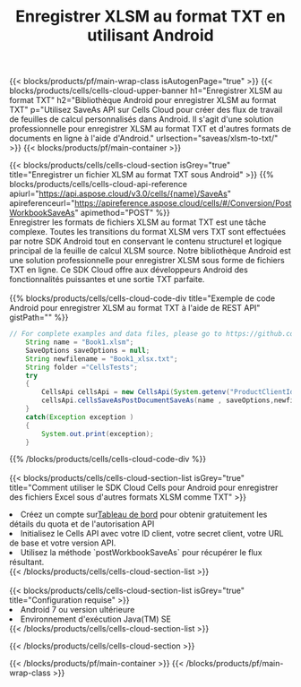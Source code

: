 ﻿---
title:  Enregistrer XLSM au format TXT en utilisant Android
description: Utilisation du SDK Cloud Aspose.Cells pour Android pour enregistrer le fichier au format XLSM au format TXT.
---
{{< blocks/products/pf/main-wrap-class isAutogenPage="true" >}}
{{< blocks/products/cells/cells-cloud-upper-banner h1="Enregistrer XLSM au format TXT" h2="Bibliothèque Android pour enregistrer XLSM au format TXT" p="Utilisez SaveAs API sur Cells Cloud pour créer des flux de travail de feuilles de calcul personnalisés dans Android. Il s\'agit d\'une solution professionnelle pour enregistrer XLSM au format TXT et d\'autres formats de documents en ligne à l\'aide d\'Android." urlsection="saveas/xlsm-to-txt/" >}}
{{< blocks/products/pf/main-container >}}

{{< blocks/products/cells/cells-cloud-section isGrey="true" title="Enregistrer un fichier XLSM au format TXT sous Android" >}}
{{% blocks/products/cells/cells-cloud-api-reference apiurl="https://api.aspose.cloud/v3.0/cells/{name}/SaveAs" apireferenceurl="https://apireference.aspose.cloud/cells/#/Conversion/PostWorkbookSaveAs" apimethod="POST" %}}
<br/>
Enregistrer les formats de fichiers XLSM au format TXT est une tâche complexe. Toutes les transitions du format XLSM vers TXT sont effectuées par notre SDK Android tout en conservant le contenu structurel et logique principal de la feuille de calcul XLSM source. Notre bibliothèque Android est une solution professionnelle pour enregistrer XLSM sous forme de fichiers TXT en ligne. Ce SDK Cloud offre aux développeurs Android des fonctionnalités puissantes et une sortie TXT parfaite.
<br/>
<br/>
{{% blocks/products/cells/cells-cloud-code-div title="Exemple de code Android pour enregistrer XLSM au format TXT à l\'aide de REST API" gistPath="" %}}
  
```java
// For complete examples and data files, please go to https://github.com/aspose-cells-cloud/aspose-cells-cloud-android/
    String name = "Book1.xlsm";
    SaveOptions saveOptions = null;
    String newfilename = "Book1_xlsx.txt";
    String folder ="CellsTests";
    try
    {
        CellsApi cellsApi = new CellsApi(System.getenv("ProductClientId"), System.getenv("ProductClientSecret"));
        cellsApi.cellsSaveAsPostDocumentSaveAs(name , saveOptions,newfilename,false,false,folder,null,null,null,true);                       
    }
    catch(Exception exception )
    {
        System.out.print(exception);
    }
```
  
{{% /blocks/products/cells/cells-cloud-code-div %}}
<br/>
<br/>
{{< blocks/products/cells/cells-cloud-section-list isGrey="true" title="Comment utiliser le SDK Cloud Cells pour Android pour enregistrer des fichiers Excel sous d\'autres formats XLSM comme TXT" >}}
<li> Créez un compte sur<a href="https://dashboard.aspose.cloud/">Tableau de bord</a> pour obtenir gratuitement les détails du quota et de l'autorisation API</li>
<li>Initialisez le Cells API avec votre ID client, votre secret client, votre URL de base et votre version API.</li>
<li>Utilisez la méthode `postWorkbookSaveAs` pour récupérer le flux résultant.</li>
{{< /blocks/products/cells/cells-cloud-section-list >}}
<br/>
<br/>
{{< blocks/products/cells/cells-cloud-section-list isGrey="true" title="Configuration requise" >}}
<li>Android 7 ou version ultérieure</li>
<li>Environnement d'exécution Java(TM) SE</li>
{{< /blocks/products/cells/cells-cloud-section-list >}}

{{< /blocks/products/cells/cells-cloud-section >}}

{{< /blocks/products/pf/main-container >}}
{{< /blocks/products/pf/main-wrap-class >}}
